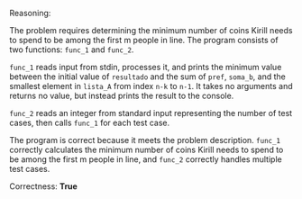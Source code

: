 Reasoning:

The problem requires determining the minimum number of coins Kirill needs to spend to be among the first m people in line. The program consists of two functions: `func_1` and `func_2`. 

`func_1` reads input from stdin, processes it, and prints the minimum value between the initial value of `resultado` and the sum of `pref`, `soma_b`, and the smallest element in `lista_A` from index `n-k` to `n-1`. It takes no arguments and returns no value, but instead prints the result to the console.

`func_2` reads an integer from standard input representing the number of test cases, then calls `func_1` for each test case.

The program is correct because it meets the problem description. `func_1` correctly calculates the minimum number of coins Kirill needs to spend to be among the first m people in line, and `func_2` correctly handles multiple test cases.

Correctness: **True**